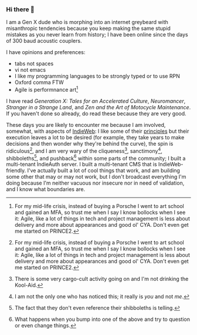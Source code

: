 ### Hi there 👋

I am a Gen X dude who is morphing into an internet greybeard with misanthropic tendencies because you keep making the same stupid mistakes as you never learn from history; I have been online since the days of 300 baud acoustic couplers.

I have opinions and preferences:
- tabs not spaces
- vi not emacs
- I like my programming languages to be strongly typed or to use RPN
- Oxford comma FTW
- Agile is performnance art[^1]

I have read _Generation X: Tales for an Accelerated Culture_, _Neuromancer_, _Stranger in a Strange Land_, and _Zen and the Art of Motocycle Maintenance_. If you haven't done so already, do read these because they are very good.

These days you are likely to encounter me because I am involved, somewhat, with aspects of [IndieWeb](https://indieweb.org): I like some of their [principles](https://indieweb.org/principles) but their execution leaves a lot to be desired (for example, they take years to make decisions and then wonder why they're behind the curve), the spin is ridiculous[^1], and I am very wary of the cliqueness[^2], sanctimony[^3], shibboleths[^4], and pushback[^5] within some parts of the community; I built a multi-tenant IndieAuth server. I built a multi-tenant CMS that is IndieWeb-friendly. I've actually built a lot of cool things that  work, and am building some other that may or may not work, but I don't broadcast everything I'm doing because I'm neither vacuous nor insecure nor in need of validation, and I know what boundaries are.

[^spin]: Some people (well, one person in particular) "big up" things that the community has done but fail to be totally honest about its impact; for example, its great to say you've considered a bunch of things and have a specifiaction to address those things, but, ahem, nobody outside a one-off proof-of-concept demonstration has really implemented and interoperated in production.
[^1]: For my mid-life crisis, instead of buying a Porsche I went to art school and gained an MFA, so trust me when I say I know bollocks when I see it: Agile, like a lot of things in tech and project management is less about delivery and more about appearances and good ol' CYA. Don't even get me started on PRINCE2.
[^2]: There is some very cargo-cult activity going on and I'm not drinking the Kool-Aid.
[^3]: I am not the only one who has noticed this; it really is _you_ and not _me_.
[^4]: The fact that they don't even reference their shibboleths is telling.
[^5]: What happens when you bump into one of the above and try to question or even change things.

<!--
**omz13/omz13** is a ✨ _special_ ✨ repository because its `README.md` (this file) appears on your GitHub profile.

Here are some ideas to get you started:

- 🔭 I’m currently working on ...
- 🌱 I’m currently learning ...
- 👯 I’m looking to collaborate on ...
- 🤔 I’m looking for help with ...
- 💬 Ask me about ...
- 📫 How to reach me: ...
- 😄 Pronouns: ...
- ⚡ Fun fact: ...
-->
